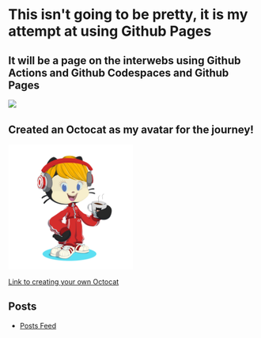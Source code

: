 # This isn't going to be pretty, it is my attempt at using Github Pages

## It will be a page on the interwebs using Github Actions and Github Codespaces and Github Pages <br>

<img src = "https://media.giphy.com/media/v1.Y2lkPTc5MGI3NjExMTI5bDB2eDI1dHg1amMzNXlndGVuN2MzanNxdTlsa2owM3lwNmNrciZlcD12MV9pbnRlcm5hbF9naWZfYnlfaWQmY3Q9Zw/2R7wTPROGOSn6/giphy.gif" width="50%"><br>

## Created an Octocat as my avatar for the journey! <br>
<img src ="assets/octocat-1719363577330.png" width="50%">

[Link to creating your own Octocat](https://myoctocat.com/build-your-octocat/)

## Posts
<nav>
  <ul>
    <li><a href="{{ site.baseurl }}/feed.html">Posts Feed</a></li>
  </ul>
</nav>

